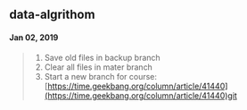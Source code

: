 ## data-algrithom

#### Jan 02, 2019
 >1. Save old files in backup branch  
 >2. Clear all files in mater branch
 >3. Start a new branch for course: [https://time.geekbang.org/column/article/41440](https://time.geekbang.org/column/article/41440)git